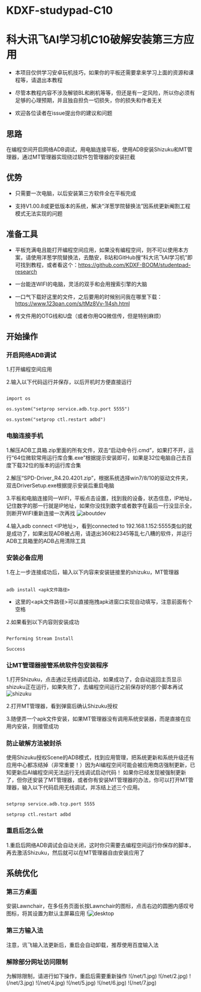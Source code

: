 # KDXF-studypad-C10
# 科大讯飞AI学习机C10破解安装第三方应用

* 本项目仅供学习安卓玩机技巧，如果你的平板还需要拿来学习上面的资源和课程等，请退出本教程

* 尽管本教程内容不涉及解锁BL和刷机等等，但还是有一定风险，所以你必须有足够的心理预期，并且独自担负一切损失，你的损失和作者无关

* 欢迎各位读者在issue提出你的建议和问题

## 思路

在编程空间开启网络ADB调试，用电脑连接平板，使用ADB安装Shizuku和MT管理器，通过MT管理器实现绕过软件包管理器的安装拦截

## 优势

* 只需要一次电脑，以后安装第三方软件全在平板完成

* 支持V1.00.8或更低版本的系统，解决“洋葱学院替换法”因系统更新阉割工程模式无法实现的问题

## 准备工具

* 平板充满电且能打开编程空间应用，如果没有编程空间，则不可以使用本方案，请使用洋葱学院替换法，去酷安，B站和GitHub搜“科大讯飞AI学习机”即可找到教程，或者看这个：https://github.com/KDXF-BOOM/studentpad-research

* 一台能连WIFI的电脑，灵活的双手和会用搜索引擎的大脑

* 一口气下载好这里的文件，之后要用的时候别问我在哪里下载：https://www.123pan.com/s/tMz8Vv-1I4sh.html

* 传文件用的OTG线和U盘（或者你用QQ微信传，但是特别麻烦）

## 开始操作

### 开启网络ADB调试

1.打开编程空间应用

2.输入以下代码运行并保存，以后开机时方便直接运行

```

import os

os.system("setprop service.adb.tcp.port 5555")

os.system("setprop ctl.restart adbd")

```

### 电脑连接手机

1.解压ADB工具箱.zip里面的所有文件，双击“启动命令行.cmd”，如果打不开，运行“64位微软常用运行库合集.exe”根据提示安装即可，如果是32位电脑自己去百度下载32位的版本的运行库合集

2.解压“SPD-Driver_R4.20.4201.zip”，根据系统选择win7/8/10的驱动文件夹，双击DriverSetup.exe根据提示安装后重启电脑

3.平板和电脑连接同一WIFI，平板点击设置，找到我的设备，状态信息，IP地址，记住数字的那一行就是IP地址，如果你没找到数字或者数字在最后一行没显示全，则断开WIFI重新连接一次再找
![aboutdev](/pic/aboutdev.png)

4.输入adb connect <IP地址>，看到connected to 192.168.1.152:5555类似的就是成功了，如果出现ADB被占用，请退出360和2345等乱七八糟的软件，并运行ADB工具箱里的ADB占用清除工具

### 安装必备应用

1.在上一步连接成功后，输入以下内容来安装链接里的shizuku，MT管理器

```

adb install <apk文件路径> 

```

* 这里的<apk文件路径>可以直接拖拽apk进窗口实现自动填写，注意前面有个空格

2.如果看到以下内容则安装成功

```

Performing Stream Install

Success

```

### 让MT管理器接管系统软件包安装程序

1.打开Shizuku，点击通过无线调试启动，如果成功了，会自动返回主页显示shizuku正在运行，如果失败了，去编程空间运行之前保存好的那个脚本再试
![shizuku](/pic/shizuku.png)

2.打开MT管理器，看到弹窗后确认Shizuku授权

3.随便弄一个apk文件安装，如果MT管理器没有调用系统安装器，而是直接在应用内安装，则接管成功

### 防止破解方法被封杀

使用Shizuku授权Scene的ADB模式，找到应用管理，把系统更新和系统升级还有应用中心都冻结掉（非常重要！）因为AI编程空间可能会被应用商店强制更新，已知更新后AI编程空间无法运行无线调试启动代码！
如果你已经发现被强制更新了，但你还安装了MT管理器，或者你有安装MT管理器的办法，你可以打开MT管理器，输入以下代码启用无线调试，并冻结上述三个应用。

```

setprop service.adb.tcp.port 5555

setprop ctl.restart adbd

```

### 重启后怎么做

1.重启后网络ADB调试会自动关闭，这时你只需要去编程空间运行你保存的脚本，再去激活Shizuku，然后就可以在MT管理器自由安装应用了

## 系统优化

### 第三方桌面

安装Lawnchair，在多任务页面长按Lawnchair的图标，点击右边的圆圈内感叹号图标，将其设置为默认主屏幕应用
!![desktop](/pic/desktop.png)


### 第三方输入法

注意，讯飞输入法更新后，重启会自动卸载，推荐使用百度输入法

### 解除部分网址访问限制

为解除限制，请进行如下操作，重启后需要重新操作
!(/net/1.jpg)
!(/net/2.jpg)
!(/net/3.jpg)
!(/net/4.jpg)
!(/net/5.jpg)
!(/net/6.jpg)
!(/net/7.jpg)
